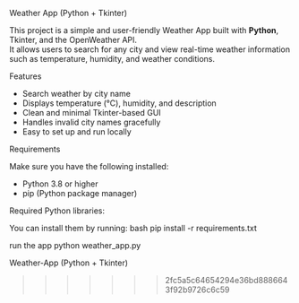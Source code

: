 
 Weather App (Python + Tkinter)

This project is a simple and user-friendly Weather App built with **Python**, Tkinter, and the OpenWeather API.  
It allows users to search for any city and view real-time weather information such as temperature, humidity, and weather conditions.



Features

- Search weather by city name  
- Displays temperature (°C), humidity, and description  
- Clean and minimal Tkinter-based GUI  
- Handles invalid city names gracefully  
- Easy to set up and run locally  



 Requirements

Make sure you have the following installed:
- Python 3.8 or higher
- pip (Python package manager)

Required Python libraries:

You can install them by running:
bash
pip install -r requirements.txt

run the app
python weather_app.py


 Weather-App
(Python + Tkinter)
>>>>>>> 2fc5a5c64654294e36bd8886643f92b9726c6c59
